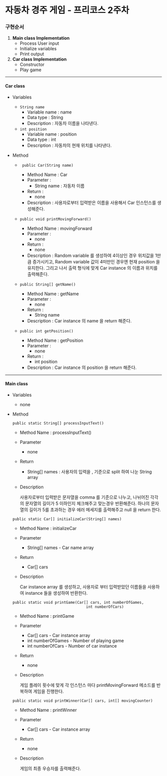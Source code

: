 # 자동차 경주 게임 - 프리코스 2주차
 ### 구현순서
 1. **Main class Implementation**
     * Process User input
     * Initialize variables
     * Print output
 2. **Car class Implementation**
    * Constructor
    * Play game
------------------------------
#### Car class
 * Variables
   * ```String name```
      * Variable name : name
      * Data type : String
      * Description : 자동차 이름을 나타낸다.
   * ```int position```
      * Variable name : position
      * Data type : int
      * Description : 자동차의 현재 위치를 나타낸다.

  * Method
    * ``` public Car(String name)```
        * Method Name : Car 
        * Parameter  : 
            * String name : 자동차 이름
        * Return : 
            * none
        * Description : 사용자로부터 입력받은 이름을 사용해서 Car 인스턴스를 생성해준다.
    
    * ``` public void printMovingForward() ```
        * Method Name : movingForward 
        * Parameter  : 
            * none
        * Return :
            * none 
        * Description : Random variable 를 생성하여 4이상인 경우 위치값을 1만큼 증가시키고,
        Random variable 값이 4미만인 경우엔 현재 position 을 유지한다. 그리고 나서 출력 형식에
        맞게 Car instance 의 이름과 위치를 출력해준다.
        
    * ``` public String[] getName() ```
        * Method Name : getName
        * Parameter  : 
            * none
        * Return :
            * String name 
        * Description : Car instance 의 name 을 return 해준다.
        
    * ``` public int getPosition() ```
        * Method Name : getPosition
        * Parameter  : 
            * none
        * Return :
            * int position 
        * Description : Car instance 의 position 을 return 해준다.
_____
#### Main class
  * Variables
    * none
  * Method
     ```
     public static String[] processInputText()
     ```
    * Method Name : processInputText()
    * Parameter 
        * none 
    * Return
        * String[] names : 사용자의 입력을 , 기준으로 split 하여 나눈 String array
    * Description
        
        사용자로부터 입력받은 문자열을 comma 를 기준으로 나누고, 나뉘어진 각각의 문자열의 길이가 5
        이하인지 체크해주고 맞는경우 반환해준다. 하나의 문자열의 길이가 5를 초과하는 경우 에러 메세지를 
        출력해주고 null 을 return 한다.
   
    ```
    public static Car[] initializeCar(String[] names)
    ```
    * Method Name : initializeCar
    * Parameter
        * String[] names - Car name array
    * Return
        * Car[] cars
    * Description
        
        Car instance array 를 생성하고, 사용자로 부터 입력받았던 이름들을 사용하여 instance 
        들을 생성하여 반환한다.  
        
    ```
    public static void printGame(Car[] cars, int numberOfGames,
                                     int numberOfCars)
    ```
      * Method Name : printGame
      * Parameter 
          * Car[] cars - Car instance array
          * int numberOfGames - Number of playing game
          * int numberOfCars - Number of car instance 
      * Return
          * none
      * Description
          
          게임 플레이 횟수에 맞게 각 인스턴스 마다 printMovingForward 메소드를 반복하여
          게임을 진행한다.
    
    ```
    public static void printWinner(Car[] cars, int[] movingCounter)
    ```
      * Method Name : printWinner
      * Parameter 
          * Car[] cars - Car instance array 
           
      * Return
          * none
      * Description
          
          게임의 최종 우승자를 출력해준다.
          
